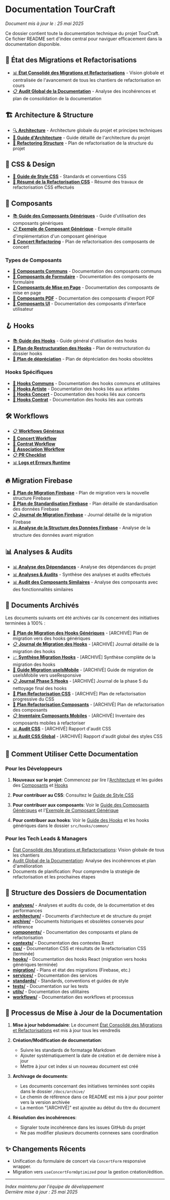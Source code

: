# Documentation TourCraft

*Document mis à jour le : 25 mai 2025*

Ce dossier contient toute la documentation technique du projet TourCraft. Ce fichier README sert d'index central pour naviguer efficacement dans la documentation disponible.

## 🔄 État des Migrations et Refactorisations

- [📊 **État Consolidé des Migrations et Refactorisations**](/docs/migration/ETAT_MIGRATION_CONSOLIDATION.md) - Vision globale et centralisée de l'avancement de tous les chantiers de refactorisation en cours
- [📋 **Audit Global de la Documentation**](/docs/analyses/AUDIT_GLOBAL_DOCUMENTATION.md) - Analyse des incohérences et plan de consolidation de la documentation

## 🏗️ Architecture & Structure

- [🔍 **Architecture**](/docs/architecture/ARCHITECTURE_LEGACY.md) - Architecture globale du projet et principes techniques
- [📐 **Guide d'Architecture**](/docs/architecture/GUIDE_ARCHITECTURE.md) - Guide détaillé de l'architecture du projet
- [📐 **Refactoring Structure**](/docs/architecture/REFACTORING_STRUCTURE.md) - Plan de refactorisation de la structure du projet

## 🎨 CSS & Design

- [📝 **Guide de Style CSS**](/docs/standards/CSS_STYLE_GUIDE.md) - Standards et conventions CSS
- [📑 **Résumé de la Refactorisation CSS**](/docs/css/RESUME_REFACTORISATION_CSS.md) - Résumé des travaux de refactorisation CSS effectués

## 🧩 Composants

- [📚 **Guide des Composants Génériques**](/docs/components/GUIDE_COMPOSANTS_GENERIQUES.md) - Guide d'utilisation des composants génériques
- [📋 **Exemple de Composant Générique**](/docs/components/EXEMPLE_COMPOSANT_GENERIQUE.md) - Exemple détaillé d'implémentation d'un composant générique
- [📝 **Concert Refactoring**](/docs/components/CONCERT_REFACTORING.md) - Plan de refactorisation des composants de concert

### Types de Composants

- [📑 **Composants Communs**](/docs/components/COMMON_COMPONENTS.md) - Documentation des composants communs
- [📑 **Composants de Formulaire**](/docs/components/FORM_COMPONENTS.md) - Documentation des composants de formulaire
- [📑 **Composants de Mise en Page**](/docs/components/LAYOUT_COMPONENTS.md) - Documentation des composants de mise en page
- [📑 **Composants PDF**](/docs/components/PDF_COMPONENTS.md) - Documentation des composants d'export PDF
- [📑 **Composants UI**](/docs/components/UI_COMPONENTS.md) - Documentation des composants d'interface utilisateur

## 🪝 Hooks

- [📚 **Guide des Hooks**](/docs/hooks/HOOKS.md) - Guide général d'utilisation des hooks
- [📐 **Plan de Restructuration des Hooks**](/docs/hooks/PLAN_RESTRUCTURATION_HOOKS.md) - Plan de restructuration du dossier hooks
- [📝 **Plan de dépréciation**](/docs/hooks/PLAN_DEPRECIATION_HOOKS.md) - Plan de dépréciation des hooks obsolètes

### Hooks Spécifiques

- [📑 **Hooks Communs**](/docs/hooks/COMMON_HOOKS.md) - Documentation des hooks communs et utilitaires
- [📑 **Hooks Artiste**](/docs/hooks/ARTISTE_HOOKS.md) - Documentation des hooks liés aux artistes
- [📑 **Hooks Concert**](/docs/hooks/CONCERT_HOOKS.md) - Documentation des hooks liés aux concerts
- [📑 **Hooks Contrat**](/docs/hooks/CONTRAT_HOOKS.md) - Documentation des hooks liés aux contrats

## 🛠️ Workflows

- [📋 **Workflows Généraux**](/docs/workflows/WORKFLOWS.md)
- [📄 **Concert Workflow**](/docs/workflows/CONCERT_WORKFLOW.md)
- [📄 **Contrat Workflow**](/docs/workflows/CONTRAT_WORKFLOW.md)
- [📄 **Association Workflow**](/docs/workflows/ASSOCIATION_WORKFLOW.md)
- [📋 **PR Checklist**](/docs/workflows/PR_CHECKLIST.md)
- [📊 **Logs et Erreurs Runtime**](/docs/workflows/RUNTIME_LOGS_AND_ERRORS.md)

## 🔥 Migration Firebase

- [📝 **Plan de Migration Firebase**](/docs/migration/PLAN_MIGRATION_FIREBASE.md) - Plan de migration vers la nouvelle structure Firebase
- [📝 **Plan de Standardisation Firebase**](/docs/migration/PLAN_STANDARDISATION_FIREBASE.md) - Plan détaillé de standardisation des données Firebase
- [📋 **Journal de Migration Firebase**](/docs/migration/JOURNAL_MIGRATION_FIREBASE.md) - Journal détaillé de la migration Firebase
- [📊 **Analyse de la Structure des Données Firebase**](/docs/migration/ANALYSE_STRUCTURE_DONNEES_FIREBASE.md) - Analyse de la structure des données avant migration

## 📊 Analyses & Audits

- [📊 **Analyse des Dépendances**](/docs/analyses/ANALYSE_DEPENDANCES.md) - Analyse des dépendances du projet
- [📊 **Analyses & Audits**](/docs/analyses/ANALYSES_AUDITS.md) - Synthèse des analyses et audits effectués
- [📊 **Audit des Composants Similaires**](/docs/analyses/AUDIT_COMPOSANTS_SIMILAIRES.md) - Analyse des composants avec des fonctionnalités similaires

## 📁 Documents Archivés

Les documents suivants ont été archivés car ils concernent des initiatives terminées à 100% :

- [📝 **Plan de Migration des Hooks Génériques**](/docs/archive/PLAN_MIGRATION_HOOKS_GENERIQUES.md) - [ARCHIVÉ] Plan de migration vers des hooks génériques
- [📋 **Journal de Migration des Hooks**](/docs/archive/JOURNAL_MIGRATION_HOOKS.md) - [ARCHIVÉ] Journal détaillé de la migration des hooks
- [📈 **Synthèse Migration Hooks**](/docs/archive/SYNTHESE_MIGRATION_HOOKS.md) - [ARCHIVÉ] Synthèse complète de la migration des hooks
- [📝 **Guide Migration useIsMobile**](/docs/archive/GUIDE_MIGRATION_USEMOBILE.md) - [ARCHIVÉ] Guide de migration de useIsMobile vers useResponsive
- [📋 **Journal Phase 5 Hooks**](/docs/archive/JOURNAL_PHASE5_NETTOYAGE_FINAL_HOOKS.md) - [ARCHIVÉ] Journal de la phase 5 du nettoyage final des hooks
- [📝 **Plan Refactorisation CSS**](/docs/archive/PLAN_REFACTORISATION_CSS_PROGRESSIF.md) - [ARCHIVÉ] Plan de refactorisation progressive du CSS
- [📝 **Plan Refactorisation Composants**](/docs/archive/PLAN_REFACTORISATION_COMPOSANTS.md) - [ARCHIVÉ] Plan de refactorisation des composants
- [📋 **Inventaire Composants Mobiles**](/docs/archive/INVENTAIRE_REFACTORISATION_COMPOSANTS_MOBILES.md) - [ARCHIVÉ] Inventaire des composants mobiles à refactoriser
- [📊 **Audit CSS**](/docs/archive/css_audit_report.md) - [ARCHIVÉ] Rapport d'audit CSS
- [📊 **Audit CSS Global**](/docs/archive/global_css_audit_report.md) - [ARCHIVÉ] Rapport d'audit global des styles CSS

## 📌 Comment Utiliser Cette Documentation

### Pour les Développeurs

1. **Nouveaux sur le projet**: Commencez par lire l'[Architecture](/docs/architecture/ARCHITECTURE_LEGACY.md) et les guides des [Composants](/docs/components/GUIDE_COMPOSANTS_GENERIQUES.md) et [Hooks](/docs/hooks/HOOKS.md)

2. **Pour contribuer au CSS**: Consultez le [Guide de Style CSS](/docs/standards/CSS_STYLE_GUIDE.md)

3. **Pour contribuer aux composants**: Voir le [Guide des Composants Génériques](/docs/components/GUIDE_COMPOSANTS_GENERIQUES.md) et l'[Exemple de Composant Générique](/docs/components/EXEMPLE_COMPOSANT_GENERIQUE.md)

4. **Pour contribuer aux hooks**: Voir le [Guide des Hooks](/docs/hooks/HOOKS.md) et les hooks génériques dans le dossier `src/hooks/common/`

### Pour les Tech Leads & Managers

- [État Consolidé des Migrations et Refactorisations](/docs/migration/ETAT_MIGRATION_CONSOLIDATION.md): Vision globale de tous les chantiers
- [Audit Global de la Documentation](/docs/analyses/AUDIT_GLOBAL_DOCUMENTATION.md): Analyse des incohérences et plan d'amélioration
- Documents de planification: Pour comprendre la stratégie de refactorisation et les prochaines étapes

## 📁 Structure des Dossiers de Documentation

- **[analyses/](/docs/analyses/)** - Analyses et audits du code, de la documentation et des performances
- **[architecture/](/docs/architecture/)** - Documents d'architecture et de structure du projet
- **[archive/](/docs/archive/)** - Documents historiques et obsolètes conservés pour référence
- **[components/](/docs/components/)** - Documentation des composants et plans de refactorisation
- **[contexts/](/docs/contexts/)** - Documentation des contextes React
- **[css/](/docs/css/)** - Documentation CSS et résultats de la refactorisation CSS (terminée)
- **[hooks/](/docs/hooks/)** - Documentation des hooks React (migration vers hooks génériques terminée)
- **[migration/](/docs/migration/)** - Plans et état des migrations (Firebase, etc.)
- **[services/](/docs/services/)** - Documentation des services
- **[standards/](/docs/standards/)** - Standards, conventions et guides de style
- **[tests/](/docs/tests/)** - Documentation sur les tests
- **[utils/](/docs/utils/)** - Documentation des utilitaires
- **[workflows/](/docs/workflows/)** - Documentation des workflows et processus

## 🔄 Processus de Mise à Jour de la Documentation

1. **Mise à jour hebdomadaire**: Le document [État Consolidé des Migrations et Refactorisations](/docs/migration/ETAT_MIGRATION_CONSOLIDATION.md) est mis à jour tous les vendredis

2. **Création/Modification de documentation**:
   - Suivre les standards de formatage Markdown
   - Ajouter systématiquement la date de création et de dernière mise à jour
   - Mettre à jour cet index si un nouveau document est créé

3. **Archivage de documents**:
   - Les documents concernant des initiatives terminées sont copiés dans le dossier `/docs/archive/`
   - Le chemin de référence dans ce README est mis à jour pour pointer vers la version archivée
   - La mention "[ARCHIVÉ]" est ajoutée au début du titre du document

4. **Résolution des incohérences**:
   - Signaler toute incohérence dans les issues GitHub du projet
   - Ne pas modifier plusieurs documents connexes sans coordination

## ✨ Changements Récents
- Unification du formulaire de concert via `ConcertForm` responsive wrapper.
- Migration vers `useConcertFormOptimized` pour la gestion création/édition.

---

*Index maintenu par l'équipe de développement*  
*Dernière mise à jour : 25 mai 2025*